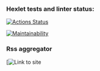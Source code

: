 ### Hexlet tests and linter status:
[![Actions Status](https://github.com/Asma-pixel/frontend-project-11/workflows/hexlet-check/badge.svg)](https://github.com/Asma-pixel/frontend-project-11/actions)

[![Maintainability](https://api.codeclimate.com/v1/badges/830ad505b7adbfcd4bc6/maintainability)](https://codeclimate.com/github/Asma-pixel/frontend-project-11/maintainability)


### Rss aggregator

[![Link to site](https://frontend-project-11-seven.vercel.app/)
